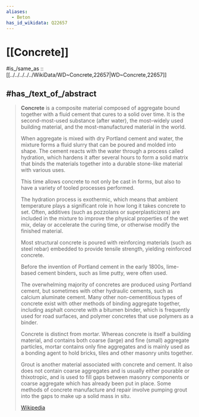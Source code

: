 ```yaml
---
aliases:
  - Beton
has_id_wikidata: Q22657
---
```


# [[Concrete]] 

#is_/same_as :: [[../../../../../WikiData/WD~Concrete,22657|WD~Concrete,22657]] 

## #has_/text_of_/abstract 

> **Concrete** is a composite material composed of aggregate 
> bound together with a fluid cement that cures to a solid over time. 
> It is the second-most-used substance (after water), 
> the most–widely used building material, 
> and the most-manufactured material in the world.
>
> When aggregate is mixed with dry Portland cement and water, 
> the mixture forms a fluid slurry that can be poured and molded into shape. 
> The cement reacts with the water through a process called hydration, 
> which hardens it after several hours to form a solid matrix 
> that binds the materials together into a durable stone-like material with various uses. 
> 
> This time allows concrete to not only be cast in forms, 
> but also to have a variety of tooled processes performed. 
> 
> The hydration process is exothermic, 
> which means that ambient temperature plays a significant role in how long it takes concrete to set. 
> Often, additives (such as pozzolans or superplasticizers) are included in the mixture 
> to improve the physical properties of the wet mix, delay or accelerate the curing time, 
> or otherwise modify the finished material. 
> 
> Most structural concrete is poured with reinforcing materials (such as steel rebar) 
> embedded to provide tensile strength, yielding reinforced concrete.
>
> Before the invention of Portland cement in the early 1800s, 
> lime-based cement binders, such as lime putty, were often used. 
> 
> The overwhelming majority of concretes are produced using Portland cement, 
> but sometimes with other hydraulic cements, such as calcium aluminate cement. 
> Many other non-cementitious types of concrete exist 
> with other methods of binding aggregate together, 
> including asphalt concrete with a bitumen binder, which is frequently used for road surfaces, 
> and polymer concretes that use polymers as a binder.
>
> Concrete is distinct from mortar. 
> Whereas concrete is itself a building material, 
> and contains both coarse (large) and fine (small) aggregate particles, 
> mortar contains only fine aggregates and is mainly used as a bonding agent 
> to hold bricks, tiles and other masonry units together. 
> 
> Grout is another material associated with concrete and cement. 
> It also does not contain coarse aggregates and is usually either pourable or thixotropic, 
> and is used to fill gaps between masonry components 
> or coarse aggregate which has already been put in place. 
> Some methods of concrete manufacture and repair 
> involve pumping grout into the gaps to make up a solid mass in situ.
>
> [Wikipedia](https://en.wikipedia.org/wiki/Concrete) 

